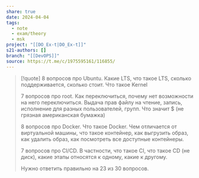 ```yaml
---
share: true
date: 2024-04-04
tags:
  - note
  - exam/theory
  - msk
project: "[[DO_Ex-t|DO_Ex-t]]"
s21-authors: []
branch: "[[DevOPS]]"
source: https://t.me/c/1975595161/116855/
---
```


> [!quote] 
> 8 вопросов про Ubuntu. Какие LTS, что такое LTS, сколько поддерживается, сколько стоит. Что такое Kernel
> 
> 7 вопросов про root. Как переключиться, почему нет возможности на него переключиться. Выдача прав файлу на чтение, запись, исполнение для разных пользователей, групп. Что значит $ (не грязная американская бумажка)
> 
> 8 вопросов про Docker. Что такое Docker. Чем отличается от виртуальной машины, что такое контейнер, как выгрузить образ, как удалить образ, как посмотреть все доступные контейнеры.
> 
> 7 вопросов про CI/CD. В частности, что такое CI, что такое CD (не диск), какие этапы относятся к одному, какие к другому.
> 
> Нужно ответить правильно на 23 из 30 вопросов.


